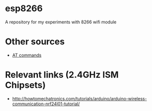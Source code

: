 # esp8266
A repository for my experiments with 8266 wifi module


# Other sources

* [AT commands](http://www.electrodragon.com/w/images/f/ff/4a-esp8266_at_instruction_set_en_%281%29.pdf)

# Relevant links (2.4GHz ISM Chipsets)

* http://howtomechatronics.com/tutorials/arduino/arduino-wireless-communication-nrf24l01-tutorial/ 
